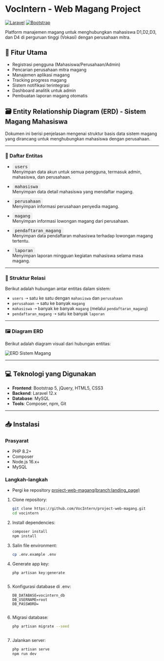 # VocIntern - Web Magang Project

[![Laravel](https://img.shields.io/badge/Laravel-FF2D20?style=for-the-badge&logo=laravel&logoColor=white)](https://laravel.com)
[![Bootstrap](https://img.shields.io/badge/Bootstrap-563D7C?style=for-the-badge&logo=bootstrap&logoColor=white)](https://getbootstrap.com)

Platform manajemen magang untuk menghubungkan mahasiswa D1,D2,D3, dan D4 di perguruan tinggi (Vokasi) dengan perusahaan mitra.

## 🚀 Fitur Utama
- Registrasi pengguna (Mahasiswa/Perusahaan/Admin)
- Pencarian perusahaan mitra magang
- Manajemen aplikasi magang
- Tracking progress magang
- Sistem notifikasi terintegrasi
- Dashboard analitik untuk admin
- Pembuatan laporan magang otomatis


## 🗃️ Entity Relationship Diagram (ERD) - Sistem Magang Mahasiswa

Dokumen ini berisi penjelasan mengenai struktur basis data sistem magang yang dirancang untuk menghubungkan mahasiswa dengan perusahaan.

---

### 📌 Daftar Entitas

- <span style="background:#f0f0f0;border-radius:6px;padding:4px 8px;font-family:monospace;">users</span>  
  Menyimpan data akun untuk semua pengguna, termasuk admin, mahasiswa, dan perusahaan.

- <span style="background:#f0f0f0;border-radius:6px;padding:4px 8px;font-family:monospace;">mahasiswa</span>  
  Menyimpan data detail mahasiswa yang mendaftar magang.

- <span style="background:#f0f0f0;border-radius:6px;padding:4px 8px;font-family:monospace;">perusahaan</span>  
  Menyimpan informasi perusahaan penyedia magang.

- <span style="background:#f0f0f0;border-radius:6px;padding:4px 8px;font-family:monospace;">magang</span>  
  Menyimpan informasi lowongan magang dari perusahaan.

- <span style="background:#f0f0f0;border-radius:6px;padding:4px 8px;font-family:monospace;">pendaftaran_magang</span>  
  Menyimpan data pendaftaran mahasiswa terhadap lowongan magang tertentu.

- <span style="background:#f0f0f0;border-radius:6px;padding:4px 8px;font-family:monospace;">laporan</span>  
  Menyimpan laporan mingguan kegiatan mahasiswa selama masa magang.

---

### 🧭 Struktur Relasi

Berikut adalah hubungan antar entitas dalam sistem:

- `users` ➝ satu ke satu dengan `mahasiswa` dan `perusahaan`
- `perusahaan` ➝ satu ke banyak `magang`
- `mahasiswa` ➝ banyak ke banyak `magang` (melalui `pendaftaran_magang`)
- `pendaftaran_magang` ➝ satu ke banyak `laporan`

---

### 🖼️ Diagram ERD

Berikut adalah diagram visual dari hubungan entitas:

![ERD Sistem Magang](https://raw.githubusercontent.com/fathurencuy/project-web-magang/main/VocIntern_ERD.png)

 
---


## 💻 Teknologi yang Digunakan
- **Frontend**: Bootstrap 5, jQuery, HTML5, CSS3
- **Backend**: Laravel 12.x
- **Database**: MySQL
- **Tools**: Composer, npm, Git


---

## 📥 Instalasi

### Prasyarat
- PHP 8.2+
- Composer
- Node.js 16.x+
- MySQL

### Langkah-langkah
* Pergi ke repository [project-web-magang(branch:landing_page)](https://github.com/VocIntern/project-web-magang/tree/landingpage)

1. Clone repository:
   ```bash
   git clone https://github.com/VocIntern/project-web-magang.git
   cd vocintern
   
2. Install dependencies:
    ```bash
    composer install
    npm install
3. Salin file environment:
    ```bash
    cp .env.example .env
4. Generate app key:
   ```bash
   php artisan key:generate
  
5. Konfigurasi database di .env:
   ```env
   DB_DATABASE=vocintern_db
   DB_USERNAME=root
   DB_PASSWORD=
  
6. Migrasi database:
   ```bash
   php artisan migrate --seed
  
7. Jalankan server:
   ```bash
   php artisan serve
   npm run dev
